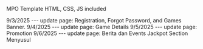 MPO Template HTML, CSS, JS included

9/3/2025 --- update page: Registration, Forgot Password, and Games Banner.
9/4/2025 --- update page: Game Details
9/5/2025 --- update page: Promotion
9/6/2025 --- update page: Berita dan Events
Jackpot Section Menyusul
